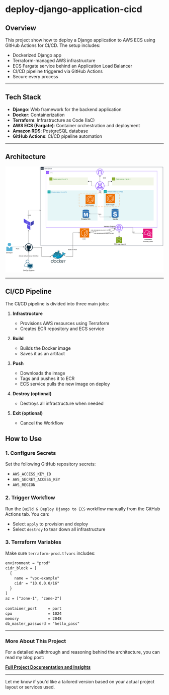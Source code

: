 # deploy-django-application-cicd

## Overview

This project show how to deploy a Django application to AWS ECS using GitHub Actions for CI/CD. The setup includes:

- Dockerized Django app
- Terraform-managed AWS infrastructure
- ECS Fargate service behind an Application Load Balancer
- CI/CD pipeline triggered via GitHub Actions
- Secure every process

---

## Tech Stack

- **Django**: Web framework for the backend application
- **Docker**: Containerization
- **Terraform**: Infrastructure as Code (IaC)
- **AWS ECS (Fargate)**: Container orchestration and deployment
- **Amazon RDS**: PostgreSQL database
- **GitHub Actions**: CI/CD pipeline automation

---

## Architecture

![Architecture](Architecture.png)

---

## CI/CD Pipeline

The CI/CD pipeline is divided into three main jobs:

1. **Infrastructure**
   - Provisions AWS resources using Terraform
   - Creates ECR repository and ECS service

2. **Build**
   - Builds the Docker image
   - Saves it as an artifact

3. **Push**
   - Downloads the image
   - Tags and pushes it to ECR
   - ECS service pulls the new image on deploy

4. **Destroy (optional)**
   - Destroys all infrastructure when needed

5. **Exit (optional)**
   - Cancel the Workflow

## How to Use

### 1. Configure Secrets

Set the following GitHub repository secrets:

- `AWS_ACCESS_KEY_ID`
- `AWS_SECRET_ACCESS_KEY`
- `AWS_REGION`

### 2. Trigger Workflow

Run the `Build & Deploy Django to ECS` workflow manually from the GitHub Actions tab. You can:

- Select `apply` to provision and deploy
- Select `destroy` to tear down all infrastructure

### 3. Terraform Variables

Make sure `terraform-prod.tfvars` includes:

```hcl
environment = "prod"
cidr_block = [
  {
    name = "vpc-example"
    cidr = "10.0.0.0/16"
  }
]
az = ["zone-1", "zone-2"]

container_port     = port 
cpu                = 1024
memory             = 2048
db_master_password = "hello_pass"
```

---

### More About This Project

For a detailed walkthrough and reasoning behind the architecture, you can read my blog post:

[**Full Project Documentation and Insights**](https://devops-journey.gitbook.io/devops-journey-docs/projects/deploying-a-secure-django-app-on-aws-ecs-using-terraform-and-github-actions)

---
 Let me know if you'd like a tailored version based on your actual project layout or services used.
